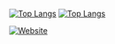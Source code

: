 [![Top Langs](https://github-readme-stats.vercel.app/api/top-langs/?username=ihavenick&theme=dark)](https://github.com/ihavenick/github-readme-stats)
[![Top Langs](https://github-readme-stats.vercel.app/api/top-langs/?username=ihavenick&layout=compact&theme=dark&hide=cmake,makefile)](https://github.com/ihavenick)

[![Website](https://atacetin.net)](https://atacetin.net)

<!--
**ihavenick/ihavenick** is a ✨ _special_ ✨ repository because its `README.md` (this file) appears on your GitHub profile.

Here are some ideas to get you started:

- 🔭 I’m currently working on ...
- 🌱 I’m currently learning ...
- 👯 I’m looking to collaborate on ...
- 🤔 I’m looking for help with ...
- 💬 Ask me about ...
- 📫 How to reach me: ...
- 😄 Pronouns: ...
- ⚡ Fun fact: ...
-->
